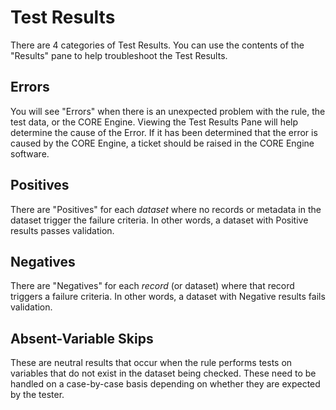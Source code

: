 # Test Results

There are 4 categories of Test Results. You can use the contents of the "Results" pane to help troubleshoot the Test Results.

## Errors

You will see "Errors" when there is an unexpected problem with the rule, the test data, or the CORE Engine. Viewing the Test Results Pane will help determine the cause of the Error. If it has been determined that the error is caused by the CORE Engine, a ticket should be raised in the CORE Engine software.

## Positives

There are "Positives" for each _dataset_ where no records or metadata in the dataset trigger the failure criteria. In other words, a dataset with Positive results passes validation.

## Negatives

There are "Negatives" for each _record_ (or dataset) where that record triggers a failure criteria. In other words, a dataset with Negative results fails validation.

## Absent-Variable Skips

These are neutral results that occur when the rule performs tests on variables that do not exist in the dataset being checked. These need to be handled on a case-by-case basis depending on whether they are expected by the tester.
